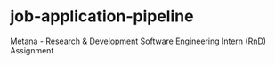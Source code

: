 # job-application-pipeline
Metana - Research &amp; Development  Software Engineering Intern (RnD)   Assignment
